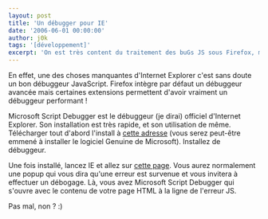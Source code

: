 ```yaml
---
layout: post
title: 'Un débugger pour IE'
date: '2006-06-01 00:00:00'
author: j0k
tags: '[développement]'
excerpt: 'On est très content du traitement des buGs JS sous Firefox, mais quand on passe sous IE, c''est tout de suite moins drôle. Voilà un p''tit outil qui va vous plaire !'
---
```


En effet, une des choses manquantes d'Internet Explorer c'est sans doute un bon débuggeur JavaScript. Firefox intègre par défaut un débuggeur avancée mais certaines extensions permettent d'avoir vraiment un débuggeur performant !

Microsoft Script Debugger est le débuggeur (je dirai) officiel d'Internet Explorer. Son installation est très rapide, et son utilisation de même. Télécharger tout d'abord l'install à [cette adresse](http://www.microsoft.com/downloads/details.aspx?FamilyID=2f465be0-94fd-4569-b3c4-dffdf19ccd99&DisplayLang=en) (vous serez peut-être emmené à installer le logiciel Genuine de Microsoft). Installez de débuggeur.

  Une fois installé, lancez IE et allez sur [cette page](http://www.j0k3r.net/exemples/test-microsoft-script-debugger.html). Vous aurez normalement une popup qui vous dira qu'une erreur est survenue et vous invitera à effectuer un débogage. Là, vous avez Microsoft Script Debugger qui s'ouvre avec le contenu de votre page HTML à la ligne de l'erreur JS.

Pas mal, non ? :)

